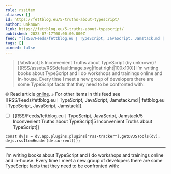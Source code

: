 ```yaml
---
role: rssitem
aliases: []
id: https://fettblog.eu/5-truths-about-typescript/
author: unknown
link: https://fettblog.eu/5-truths-about-typescript/
published: 2023-07-17T00:00:00.000Z
feed: "[[RSS/Feeds/fettblog․eu ∣ TypeScript, JavaScript, Jamstack.md | fettblog․eu ∣ TypeScript, JavaScript, Jamstack]]"
tags: []
pinned: false
---
```


> [!abstract] 5 Inconvenient Truths about TypeScript (by unknown)
> ![[RSS/assets/RSSdefaultImage.svg|float:right|100x100]] I’m writing books about TypeScript and I do workshops and trainings online and in-house. Every time I meet a new group of developers there are some TypeScript facts that they need to be confronted with:

🌐 Read article [online](https://fettblog.eu/5-truths-about-typescript/). ⤴ For other items in this feed see [[RSS/Feeds/fettblog․eu ∣ TypeScript, JavaScript, Jamstack.md | fettblog․eu ∣ TypeScript, JavaScript, Jamstack]].

- [ ] [[RSS/Feeds/fettblog․eu ∣ TypeScript, JavaScript, Jamstack/5 Inconvenient Truths about TypeScript|5 Inconvenient Truths about TypeScript]]

~~~dataviewjs
const dvjs = dv.app.plugins.plugins["rss-tracker"].getDVJSTools(dv);
dvjs.rssItemHeader(dv.current());
~~~

- - -

I’m writing books about TypeScript and I do workshops and trainings online and in-house. Every time I meet a new group of developers there are some TypeScript facts that they need to be confronted with: